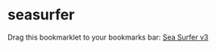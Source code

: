 seasurfer
=========

Drag this bookmarklet to your bookmarks bar: [Sea Surfer v3][1]


[1]:javascript:(function(){(function(){var%20w=window.open();getScripts(['http://code.jquery.com/jquery-1.7.2.min.js','https://raw.github.com/peterjaric/seasurfer/v3/seasurfer.js'],function(){jQuery.noConflict(true)(function(jQuery){seaSurfer(jQuery,w,location.hostname);});});function%20getScripts(urls,success){var%20head=document.getElementsByTagName('head')[0],done=false,script=document.createElement('script');script.src=urls.shift();script.onload=script.onreadystatechange=function(){if(!done&&(!this.readyState||this.readyState=='loaded'||this.readyState=='complete')){done=true;if(urls.length===0){success();}else{getScripts(urls,success);}}};head.appendChild(script);}})();})();

